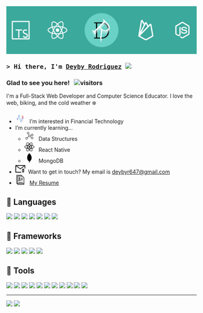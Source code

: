 <!---
deybyr647/deybyr647 is a ✨ special ✨ repository because its `README.md` (this file) appears on your GitHub profile.
You can click the Preview link to take a look at your changes.
--->

<img src="assets/deybyr647_banner.png" align="center"/>

### <samp>&gt; Hi there, I'm <a href="https://www.deybyr647.com" target="_blank" rel="noopener noreferrer">Deyby Rodriguez</a> <img src="https://media.giphy.com/media/hvRJCLFzcasrR4ia7z/giphy.gif" width="25px"> </samp>

### Glad to see you here! &nbsp; ![visitors](https://visitor-badge.glitch.me/badge?page_id=deybyr647)

I'm a Full-Stack Web Developer and Computer Science Educator. I love the web, biking, and the cold weather ❄️

- <img src="assets/fintech.png" width="26px"/> &nbsp; I’m interested in Financial Technology
- I’m currently learning...
  - <img src="assets/graph.png" width="26px"/> &nbsp; Data Structures
  - <img src="assets/react_native.png" width="26px"/> &nbsp; React Native
  - <img src="assets/mongodb.png" width="26px"/> &nbsp; MongoDB
- <img src="assets/email.png" width="26px"/> &nbsp;Want to get in touch? My email is <a href="mailto:deybyr647@gmail.com" target="_blank" rel="noopener noreferrer">deybyr647@gmail.com</a>
- <img src="assets/resume.png" width="26px"/>&nbsp;&nbsp; [My Resume](https://drive.google.com/file/d/1DAltzxGZoo5-zSfvJco6aLXw_MQD3qa8/view?usp=sharing)


## 🔧 Languages
<div>
  <img src="https://img.shields.io/badge/Web-TypeScript-informational?style=flat&logo=typescript&logoColor=white&color=21897e"/>
  <img src="https://img.shields.io/badge/Web-JavaScript-informational?style=flat&logo=javascript&logoColor=white&color=21897e"/>
  <img src="https://img.shields.io/badge/General-Java-informational?style=flat&logo=openjdk&logoColor=white&color=21897e"/>
  <img src="https://img.shields.io/badge/General-Python-informational?style=flat&logo=python&logoColor=white&color=21897e"/>
  <img src="https://img.shields.io/badge/Web-HTML5-informational?style=flat&logo=html5&logoColor=white&color=21897e"/>
  <img src="https://img.shields.io/badge/Web-CSS3-informational?style=flat&logo=css3&logoColor=white&color=21897e"/>
  <img src="https://img.shields.io/badge/Data-JSON-informational?style=flat&logo=json&logoColor=white&color=21897e"/>  
</div>

## 🔧 Frameworks
<div>
  <img src="https://img.shields.io/badge/Front--End-React-informational?style=flat&logo=react&logoColor=white&color=21897e"/>
  <img src="https://img.shields.io/badge/Full--Stack-NextJS-informational?style=flat&logo=nextdotjs&logoColor=white&color=21897e"/>
  <img src="https://img.shields.io/badge/Back--End-NodeJS-informational?style=flat&logo=nodedotjs&logoColor=white&color=21897e"/>
  <img src="https://img.shields.io/badge/CSS-Bootstrap-informational?style=flat&logo=bootstrap&logoColor=white&color=21897e"/>
  <img src="https://img.shields.io/badge/CSS-Bulma-informational?style=flat&logo=bulma&logoColor=white&color=21897e"/>
</div>

## 🔧 Tools
<div>
  <img src="https://img.shields.io/badge/Cloud-Vercel-informational?style=flat&logo=vercel&logoColor=white&color=21897e"/>
  <img src="https://img.shields.io/badge/Cloud-Firebase-informational?style=flat&logo=firebase&logoColor=white&color=21897e"/>
  <img src="https://img.shields.io/badge/Database-MongoDB-informational?style=flat&logo=mongodb&logoColor=white&color=21897e"/>
  <img src="https://img.shields.io/badge/Stack-Jamstack-informational?style=flat&logo=jamstack&logoColor=white&color=21897e"/>
  <img src="https://img.shields.io/badge/IDE-Webstorm-informational?style=flat&logo=webstorm&logoColor=white&color=21897e"/>
  <img src="https://img.shields.io/badge/Tools-GitHub-informational?style=flat&logo=github&logoColor=white&color=21897e"/>
  <img src="https://img.shields.io/badge/REST--APIs-Insomnia-informational?style=flat&logo=insomnia&logoColor=white&color=21897e"/>
  <img src="https://img.shields.io/badge/Tools-Git-informational?style=flat&logo=git&logoColor=white&color=21897e"/>
  <img src="https://img.shields.io/badge/Terminal-Hyper-informational?style=flat&logo=hyper&logoColor=white&color=21897e"/>
  <img src="https://img.shields.io/badge/Package_Manager-pnpm-informational?style=flat&logo=pnpm&logoColor=white&color=21897e"/>  
  <img src="https://img.shields.io/badge/OS-MacOS-informational?style=flat&logo=apple&logoColor=white&color=21897e"/>
</div>

<hr/>
<div>
  <picture>
    <source srcset="https://github-readme-stats.vercel.app/api?username=deybyr647&show_icons=true&count_private=true&include_all_commits=true&theme=rose_pine" media="(prefers-color-scheme: dark)"/>
    <img src="https://github-readme-stats.vercel.app/api?username=deybyr647&show_icons=true&count_private=true&include_all_commits=true&theme=vue"/>
  </picture>

  <picture>
    <source srcset="https://github-readme-stats.vercel.app/api/top-langs/?username=deybyr647&show_icons=true&layout=compact&langs_count=8&theme=rose_pine" media="(prefers-color-scheme: dark)"/>
    <img src="https://github-readme-stats.vercel.app/api/top-langs/?username=deybyr647&show_icons=true&layout=compact&langs_count=8&theme=vue"/>
  </picture>
</div>
